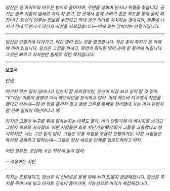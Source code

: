 _당신은 갱 아지트의 어두운 방으로 들어서며, 주변을 살피며 단서나 위협을 찾습니다. 공기는 땀과 기름의 냄새로 가득 차 있고, 먼 곳에서 총격 소리가 좁은 복도를 통해 울려 퍼집니다. 당신의 임무는 정보를 수집하고 적대 갱의 리더를 처치하는 것이지만, 행동에 나서기 전에 무언가가 당신의 시선을 사로잡습니다—벽에 있는 깜박이는 단말기입니다._

---

_당신은 단말기에 다가가고, 약간 열려 있는 것을 발견합니다. 작은 종이 쪽지가 문 아래에 끼어 있습니다. 당신은 그것을 꺼내고, 화면의 희미한 빛이 손에 쥔 종이에 비칩니다. 그것은 빠르고 지저분한 필체로 적힌 쪽지입니다:_

---

**보고서**

_안녕,_

_여기서 무슨 일이 일어나고 있는지 잘 모르겠지만, 당신이 이걸 보고 싶어 할 것 같아. "V"라는 이름의 용병이 다시 헤드라인을 장식하고 있어. 어제 레드바 지구에서 작업을 했다고 하는데—땀 한 방울 흘리지 않고 용병 크루를 통째로 정리했대. V는 마치 유령처럼 진짜 실력이 대단하다고 해._

_하지만 그들이 누구를 위해 일하는지는 아무도 몰라. 바의 단말기에 이 메시지를 남기고 그림자 속으로 사라졌대. 어떤 사람들은 회로 차단기安保公司가 그들을 고용했다고 생각하지만, 나는 그건 믿지 않아. 그들은 보통 작업을 조용히 진행하거든. 다른 사람들은 특이점 교회라고 말하는데—그들은 항상 새로운 인재를 업로드하려고 하지._

_어떤 경우든, 조심해. V는 착하게 놀지 않아._

—_걱정하는 시민_

---

_쪽지는 조용해지고, 당신은 이 신비로운 용병 뒤에 누가 있을지 궁금해집니다. 당신은 쪽지를 주머니에 넣고 아지트 깊숙이 들어가며, 가능성으로 머리가 복잡해집니다._
